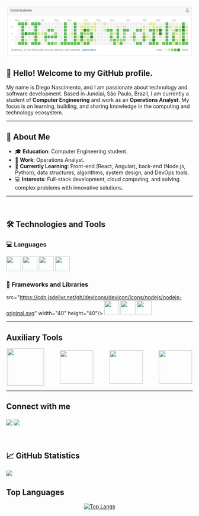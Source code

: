 <div align="center">
  <img src="helloworld.png">
</div>

## 👋 Hello! Welcome to my GitHub profile.

My name is Diego Nascimento, and I am passionate about technology and software development. Based in Jundiaí, São Paulo, Brazil, I am currently a student of **Computer Engineering** and work as an **Operations Analyst**. My focus is on learning, building, and sharing knowledge in the computing and technology ecosystem.

---

## 🔭 About Me

- 🎓 **Education**: Computer Engineering student.
- 💼 **Work**: Operations Analyst.
- 🌱 **Currently Learning**: Front-end (React, Angular), back-end (Node.js, Python), data structures, algorithms, system design, and DevOps tools.
- 💻 **Interests**: Full-stack development, cloud computing, and solving complex problems with innovative solutions.

---

<br/>

## 🛠️ Technologies and Tools

### 💻 **Languages**
<img src="https://cdn.jsdelivr.net/gh/devicons/devicon/icons/javascript/javascript-original.svg" width="40" height="40"/> 
<img src="https://cdn.jsdelivr.net/gh/devicons/devicon/icons/python/python-original.svg" width="40" height="40"/> 
<img src="https://cdn.jsdelivr.net/gh/devicons/devicon/icons/java/java-original.svg" width="40" height="40"/> 
<img src="https://cdn.jsdelivr.net/gh/devicons/devicon/icons/go/go-original.svg" width="40" height="40"/>

### 🚀 **Frameworks and Libraries**
src="https://cdn.jsdelivr.net/gh/devicons/devicon/icons/nodejs/nodejs-original.svg" width="40" height="40"/> <img src="https://cdn.jsdelivr.net/gh/devicons/devicon/icons/nestjs/nestjs-plain.svg" width="40" height="40"/> <img src="https://cdn.jsdelivr.net/gh/devicons/devicon/icons/flask/flask-original.svg" width="40" height="40"/> <img src="https://cdn.jsdelivr.net/gh/devicons/devicon/icons/fastapi/fastapi-original.svg" width="40" height="40"/>


---

## Auxiliary Tools

<div align="center" style="display: flex; justify-content: space-around; align-items: center; gap: 40px;">
  <img src="https://cdn.jsdelivr.net/gh/devicons/devicon@latest/icons/nodejs/nodejs-original-wordmark.svg" width="100" height="100" margin-left: 20px; margin-right: 20px;"/>
  <img src="https://cdn.jsdelivr.net/gh/devicons/devicon@latest/icons/npm/npm-original-wordmark.svg" width="90" height="90" margin-left: 20px; margin-right: 20px;"/>
  <img src="https://cdn.jsdelivr.net/gh/devicons/devicon@latest/icons/bootstrap/bootstrap-original-wordmark.svg" width="90" height="90" margin-left: 20px; margin-right: 20px;"/>
  <img src="https://cdn.jsdelivr.net/gh/devicons/devicon@latest/icons/sass/sass-original.svg" width="90" height="90" margin-left: 20px; margin-right: 20px;"/>
</div>

---


## Connect with me

<h3 align="left">
  <p align="left">
  <a href="https://www.linkedin.com/in/diego-gustavo-franco/" target="_blank"><img src="https://img.shields.io/badge/-LinkedIn-%230077B5?style=for-the-badge&logo=linkedin&logoColor=white" target="_blank"></a> 
  <a href = "mailto:diego.u.franco@gmail.com"><img src="https://img.shields.io/badge/Gmail-D14836?style=for-the-badge&logo=gmail&logoColor=white" target="_blank"></a>
  </p>
</h3>
<br/>

## 📈 GitHub Statistics

<div>
  <a href="https://github.com/diegonascimento-dev">
    <img height="180em" src="https://github-readme-stats.vercel.app/api?username=dgusfr&show_icons=true&theme=dracula&include_all_commits=true&count_private=true"/>
  </a>
</div>

## Top Languages

<p align="center">
  <a href="https://github.com/DGusFr/github-readme-stats">
    <img src="https://github-readme-stats.vercel.app/api/top-langs/?username=anuraghazra" alt="Top Langs">
  </a>
</p>
